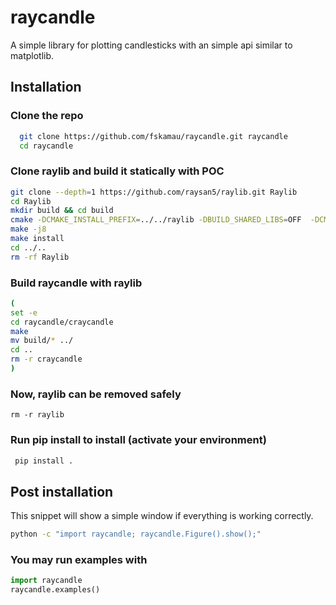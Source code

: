 # raycandle
A simple library for plotting candlesticks with an simple api similar to matplotlib.

## Installation

### Clone the repo 
```bash 
  git clone https://github.com/fskamau/raycandle.git raycandle
  cd raycandle
  ```
  
### Clone raylib and build it statically with POC

 ```bash 
 git clone --depth=1 https://github.com/raysan5/raylib.git Raylib
 cd Raylib
 mkdir build && cd build 
 cmake -DCMAKE_INSTALL_PREFIX=../../raylib -DBUILD_SHARED_LIBS=OFF  -DCMAKE_BUILD_TYPE=Release  -DCMAKE_POSITION_INDEPENDENT_CODE=ON  ..
 make -j8
 make install
 cd ../..
 rm -rf Raylib
 ```
 
### Build raycandle with raylib 
 ```bash
(
 set -e
 cd raycandle/craycandle
 make
 mv build/* ../
 cd ..
 rm -r craycandle
) 
```

### Now, raylib can be removed safely
```
rm -r raylib
```

### Run pip install to install (activate your environment)
 ```bash 
  pip install .
 ```
 
## Post installation
 This snippet will show a simple window if everything is working correctly.
 ```bash 
 python -c "import raycandle; raycandle.Figure().show();"
 ```
  
### You may run examples with 
  ```python
  import raycandle
  raycandle.examples()
  ```	 
